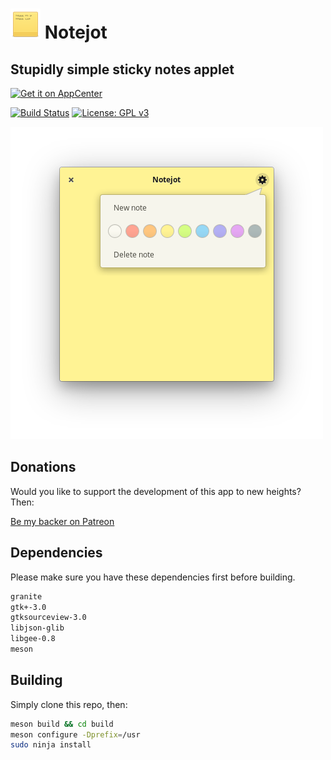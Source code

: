 # ![icon](data/icon.png) Notejot

## Stupidly simple sticky notes applet

[![Get it on AppCenter](https://appcenter.elementary.io/badge.svg)](https://appcenter.elementary.io/com.github.lainsce.notejot)

[![Build Status](https://travis-ci.org/lainsce/notejot.svg?branch=master)](https://travis-ci.org/lainsce/notejot)
[![License: GPL v3](https://img.shields.io/badge/License-GPL%20v3-blue.svg)](http://www.gnu.org/licenses/gpl-3.0)

![Screenshot](data/shot.png)

## Donations

Would you like to support the development of this app to new heights? Then:

[Be my backer on Patreon](https://www.patreon.com/lainsce)

## Dependencies

Please make sure you have these dependencies first before building.

```bash
granite
gtk+-3.0
gtksourceview-3.0
libjson-glib
libgee-0.8
meson
```

## Building

Simply clone this repo, then:

```bash
meson build && cd build
meson configure -Dprefix=/usr
sudo ninja install
```
